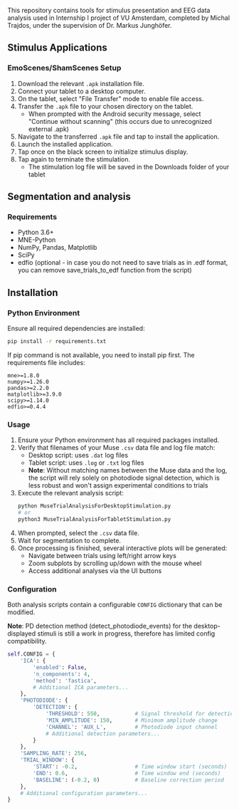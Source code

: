 This repository contains tools for stimulus presentation and EEG data analysis used in Internship I project of VU Amsterdam,
completed by Michal Trajdos, under the supervision of Dr. Markus Junghöfer.

## Stimulus Applications

### EmoScenes/ShamScenes Setup

1. Download the relevant `.apk` installation file.
2. Connect your tablet to a desktop computer.
3. On the tablet, select "File Transfer" mode to enable file access.
4. Transfer the `.apk` file to your chosen directory on the tablet.
   - When prompted with the Android security message, select "Continue without scanning" (this occurs due to unrecognized external .apk)
5. Navigate to the transferred `.apk` file and tap to install the application.
6. Launch the installed application.
7. Tap once on the black screen to initialize stimulus display.
8. Tap again to terminate the stimulation.
   - The stimulation log file will be saved in the Downloads folder of your tablet

## Segmentation and analysis

### Requirements

- Python 3.6+
- MNE-Python
- NumPy, Pandas, Matplotlib
- SciPy
- edfio (optional - in case you do not need to save trials as in .edf format, you can remove save_trials_to_edf function from the script)

## Installation

### Python Environment
Ensure all required dependencies are installed:

```bash
pip install -r requirements.txt
```

If pip command is not available, you need to install pip first. The requirements file includes:

```
mne>=1.8.0
numpy>=1.26.0
pandas>=2.2.0
matplotlib>=3.9.0
scipy>=1.14.0
edfio>=0.4.4
```
### Usage

1. Ensure your Python environment has all required packages installed.
2. Verify that filenames of your Muse `.csv` data file and log file match:
   - Desktop script: uses `.dat` log files
   - Tablet script: uses `.log` or `.txt` log files
   - **Note**: Without matching names between the Muse data and the log, the script will rely solely on photodiode signal detection, which is less robust and won't assign experimental conditions to trials
3. Execute the relevant analysis script:
   ```bash
   python MuseTrialAnalysisForDesktopStimulation.py
   # or
   python3 MuseTrialAnalysisForTabletStimulation.py
   ```
4. When prompted, select the `.csv` data file.
5. Wait for segmentation to complete.
6. Once processing is finished, several interactive plots will be generated:
   - Navigate between trials using left/right arrow keys
   - Zoom subplots by scrolling up/down with the mouse wheel
   - Access additional analyses via the UI buttons

### Configuration

Both analysis scripts contain a configurable `CONFIG` dictionary that can be modified.

**Note**: PD detection method (detect_photodiode_events) for the desktop-displayed stimuli is still a work in progress, therefore has limited config compatibility.

```python
self.CONFIG = {
    'ICA': {
        'enabled': False,
        'n_components': 4,
        'method': 'fastica',
        # Additional ICA parameters...
    },
    'PHOTODIODE': {
        'DETECTION': {
            'THRESHOLD': 550,           # Signal threshold for detection
            'MIN_AMPLITUDE': 150,       # Minimum amplitude change
            'CHANNEL': 'AUX_L',         # Photodiode input channel
            # Additional detection parameters...
        }
    },
    'SAMPLING_RATE': 256,
    'TRIAL_WINDOW': {
        'START': -0.2,                  # Time window start (seconds)
        'END': 0.6,                     # Time window end (seconds)
        'BASELINE': (-0.2, 0)           # Baseline correction period
    },
    # Additional configuration parameters...
}
```
